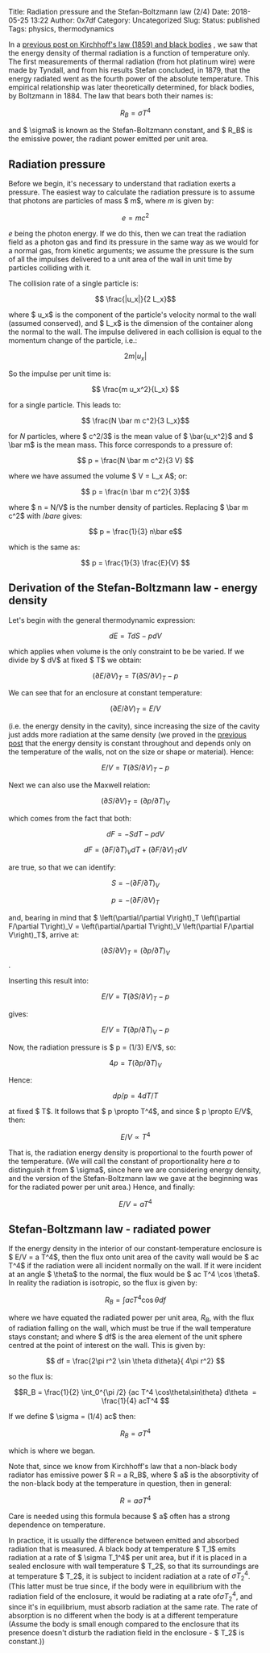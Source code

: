 Title: Radiation pressure and the Stefan-Boltzmann law (2/4)
Date: 2018-05-25 13:22
Author: 0x7df
Category: Uncategorized
Slug: 
Status: published
Tags: physics, thermodynamics

In a
[previous post on Kirchhoff's law (1859) and black bodies]({filename}thermal-radiation-kirchhoffs-law-and-black-bodies-14.md)
, we saw
that the energy density of thermal radiation is a function of
temperature only. The first measurements of thermal radiation (from hot
platinum wire) were made by Tyndall, and from his results Stefan
concluded, in 1879, that the energy radiated went as the fourth power of
the absolute temperature. This empirical relationship was later
theoretically determined, for black bodies, by Boltzmann in 1884. The
law that bears both their names is:

$$ R_B = \sigma T^4 $$

and $ \sigma$ is known as the Stefan-Boltzmann
constant, and $ R_B$ is the emissive power, the
radiant power emitted per unit area.

Radiation pressure
------------------

Before we begin, it's necessary to understand that radiation exerts a
pressure. The easiest way to calculate the radiation pressure is to
assume that photons are particles of mass $ m$, where
$m$ is given by:

$$ e = mc^2 $$

$e$ being the photon energy. If we do this, then we
can treat the radiation field as a photon gas and find its pressure in
the same way as we would for a normal gas, from kinetic arguments; we
assume the pressure is the sum of all the impulses delivered to a unit
area of the wall in unit time by particles colliding with it.

The collision rate of a single particle is:

$$ \frac{|u_x|}{2 L_x}$$

where $ u_x$ is the component of the particle's velocity normal to the wall
(assumed
conserved), and $ L_x$ is the dimension of the
container along the normal to the wall. The impulse delivered in each
collision is equal to the momentum change of the particle, i.e.:

$$ 2m|u_x|$$

So the impulse per unit time is:

$$ \frac{m u_x^2}{L_x} $$

for a single particle. This leads to:

$$ \frac{N \bar m c^2}{3 L_x}$$

for $N$ particles, where $ c^2/3$ is
the mean value of $ \bar{u_x^2}$ and $ \bar m$
is the mean mass. This force corresponds to a pressure of:

$$ p = \frac{N \bar m c^2}{3 V} $$

where we have assumed the volume $ V = L_x A$; or:

$$ p = \frac{n \bar m c^2}{ 3}$$

where $ n = N/V$ is the number density of particles.
Replacing $ \bar m c^2$ with $/bar e$
gives:

$$ p = \frac{1}{3} n\bar e$$

which is the same as:

$$ p = \frac{1}{3} \frac{E}{V} $$

Derivation of the Stefan-Boltzmann law - energy density
-------------------------------------------------------

Let's begin with the general thermodynamic expression:

$$ dE = T dS - p dV $$

which applies when volume is the only constraint to be be varied. If we
divide by $ dV$ at fixed $ T$ we
obtain:

$$ \left( \partial E/\partial V\right)_T = T \left(\partial
S/\partial V\right)_T - p $$

We can see that for an enclosure at constant temperature:

$$ \left(\partial E/\partial V\right)_T = E/V $$

(i.e. the energy density in the cavity), since increasing the size of
the cavity just adds more radiation at the same density (we proved in
the
[previous post]({filename}thermal-radiation-kirchhoffs-law-and-black-bodies-14.md)
that the energy density is constant throughout and
depends only on the temperature of the walls, not on the size or shape
or material). Hence:

$$ E/V = T \left(\partial S/\partial V\right)_T - p
$$

Next we can also use the Maxwell relation:

$$ \left(\partial S/\partial V\right)_T = \left(\partial
p/\partial T\right)_V $$

which comes from the fact that both:

$$ dF = -S dT - p dV $$

$$ dF = \left(\partial F/\partial T\right)_V dT +
\left(\partial F/\partial V\right)_T dV $$

are true, so that we can identify:

$$ S = -\left(\partial F/\partial T\right)_V $$

$$ p = - \left(\partial F/\partial V\right)_T $$

and, bearing in mind that $ \left(\partial/\partial V\right)_T
\left(\partial F/\partial T\right)_V = \left(\partial/\partial
T\right)_V \left(\partial F/\partial V\right)_T$,
arrive at:

$$ \left(\partial S/\partial V\right)_T = \left(\partial
p/\partial T\right)_V$$.

Inserting this result into:

$$ E/V = T \left(\partial S/\partial V\right)_T - p
$$

gives:

$$ E/V = T \left(\partial p/\partial T\right)_V - p
$$

Now, the radiation pressure is $ p = (1/3) E/V$, so:

$$ 4p = T \left(\partial p/\partial T\right)_V
$$

Hence:

$$ dp/p = 4 dT/T $$

at fixed $ T$. It follows that $ p \propto T^4$, and since $ p \propto E/V$, then:

$$ E/V \propto T^4 $$

That is, the radiation energy density is proportional to the fourth
power of the temperature. (We will call the constant of proportionality
here $a$ to distinguish it from $ \sigma$,
since here we are considering energy density, and the
version of the Stefan-Boltzmann law we gave at the beginning was for the
radiated power per unit area.) Hence, and finally:

$$ E/V = a T^4 $$

Stefan-Boltzmann law - radiated power
-------------------------------------

If the energy density in the interior of our constant-temperature
enclosure is $ E/V = a T^4$, then the flux onto unit
area of the cavity wall would be $ ac T^4$ if the
radiation were all incident normally on the wall. If it were incident at
an angle $ \theta$ to the normal, the flux would be
$ ac T^4 \cos \theta$. In reality the radiation is
isotropic, so the flux is given by:

$$ R_B = \int{ac T^4 \cos \theta}df $$

where we have equated the radiated power per unit area, $R_B$, with the
flux of radiation falling on the wall, which must be true if the
wall temperature stays constant; and where $ df$ is the
area element of the unit sphere centred at the point of interest on the
wall. This is given by:

$$ df = \frac{2\pi r^2 \sin \theta d\theta}{ 4\pi r^2} $$

so the flux is:

$$R_B = \frac{1}{2} \int_0^{\pi /2} {ac T^4 \cos\theta\sin\theta} d\theta  = \frac{1}{4} acT^4 $$

If we define $ \sigma = (1/4) ac$ then:

$$ R_B = \sigma T^4 $$

which is where we began.

Note that, since we know from Kirchhoff's law that a non-black body
radiator has emissive power $ R = a R_B$, where
$ a$ is the absorptivity of the non-black body at the
temperature in question, then in general:

$$ R = a\sigma T^4 $$

Care is needed using this formula because $ a$ often
has a strong dependence on temperature.

In practice, it is usually the difference between emitted and absorbed
radiation that is measured. A black body at temperature $ T_1$
emits radiation at a rate of $ \sigma T_1^4$ per
unit area, but if it is placed in a sealed enclosure with wall
temperature $ T_2$, so that its surroundings are at
temperature $ T_2$, it is subject to incident
radiation at a rate of $\sigma T_2^4$. (This latter must
be true since, if the body were in equilibrium with the radiation field
of the enclosure, it would be radiating at a rate of$\sigma T_2^4$,
and since it's in equilibrium, must absorb radiation at
the same rate. The rate of absorption is no different when the body is
at a different temperature  (Assume the body is small enough compared to
the enclosure that its presence doesn't disturb the radiation field in
the enclosure - $ T_2$ is constant.))

